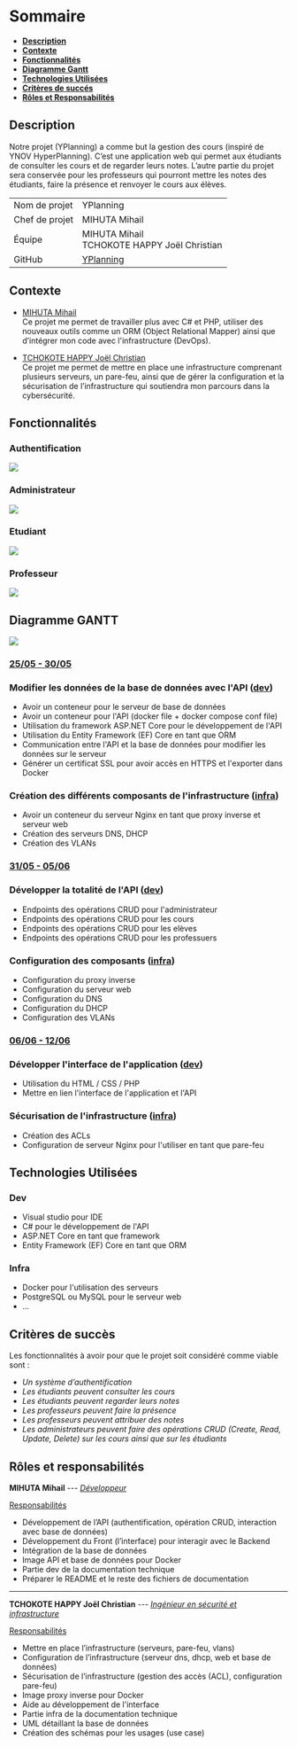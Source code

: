 # Sommaire
- [**Description**](#description)
- [**Contexte**](#contexte)
- [**Fonctionnalités**](#fonctionnalités)
- [**Diagramme Gantt**](#diagramme-gantt)
- [**Technologies Utilisées**](#technologies-utilisées)
- [**Critères de succés**](#critères-de-succès)
- [**Rôles et Responsabilités**](#rôles-et-responsabilités)

## Description
Notre projet (YPlanning) a comme but la gestion des cours (inspiré
de YNOV HyperPlanning). C’est une application web qui permet
aux étudiants de consulter les cours et de regarder leurs notes.
L’autre partie du projet sera conservée pour les professeurs qui
pourront mettre les notes des étudiants, faire la présence et
renvoyer le cours aux élèves.

|                |                                                          |
|:---------------|:---------------------------------------------------------|
| Nom de projet  | YPlanning                                                |
| Chef de projet | MIHUTA Mihail                                            |
| Équipe         | MIHUTA Mihail <br> TCHOKOTE HAPPY Joël Christian         |
| GitHub         | [YPlanning](https://github.com/MihutaMihail/YPlanning)   |


## Contexte
- <ins>MIHUTA Mihail</ins> <br>
Ce projet me permet de travailler plus avec C# et PHP, utiliser des
nouveaux outils comme un ORM (Object Relational Mapper) ainsi
que d’intégrer mon code avec l'infrastructure (DevOps).

- <ins>TCHOKOTE HAPPY Joël Christian</ins> <br>
Ce projet me permet de mettre en place une infrastructure
comprenant plusieurs serveurs, un pare-feu, ainsi que de gérer la
configuration et la sécurisation de l’infrastructure qui soutiendra
mon parcours dans la cybersécurité.

## Fonctionnalités
### Authentification
<img src="./Img/use_case_authentification.jpg">

### Administrateur
<img src="./Img/use_case_admin.jpg">

### Etudiant
<img src="./Img/use_case_etudiant.jpg">

### Professeur
<img src="./Img/use_case_prof.jpg">

## Diagramme GANTT
<img src="./../Gantt/gantt.JPG">

### <ins>25/05 - 30/05</ins>
### Modifier les données de la base de données avec l'API (<ins>dev</ins>)
- Avoir un conteneur pour le serveur de base de données
- Avoir un conteneur pour l'API (docker file + docker compose conf file)
- Utilisation du framework ASP.NET Core pour le développement de l'API
- Utilisation du Entity Framework (EF) Core en tant que ORM
- Communication entre l'API et la base de données pour modifier les données sur le serveur
- Générer un certificat SSL pour avoir accès en HTTPS et l'exporter dans Docker

### Création des différents composants de l'infrastructure (<ins>infra</ins>)
- Avoir un conteneur du serveur Nginx en tant que proxy inverse et serveur web
- Création des serveurs DNS, DHCP
- Création des VLANs

### <ins>31/05 - 05/06</ins>
### Développer la totalité de l'API (<ins>dev</ins>)
- Endpoints des opérations CRUD pour l'administrateur
- Endpoints des opérations CRUD pour les cours
- Endpoints des opérations CRUD pour les elèves
- Endpoints des opérations CRUD pour les professuers

### Configuration des composants (<ins>infra</ins>)
- Configuration du proxy inverse
- Configuration du serveur web
- Configuration du DNS
- Configuration du DHCP
- Configuration des VLANs

### <ins>06/06 - 12/06</ins>
### Développer l'interface de l'application (<ins>dev</ins>)
- Utilisation du HTML / CSS / PHP
- Mettre en lien l'interface de l'application et l'API

### Sécurisation de l'infrastructure (<ins>infra</ins>)
- Création des ACLs
- Configuration de serveur Nginx pour l'utiliser en tant que pare-feu

## Technologies Utilisées
### Dev
- Visual studio pour IDE
- C# pour le développement de l'API
- ASP.NET Core en tant que framework
- Entity Framework (EF) Core en tant que ORM

### Infra
- Docker pour l'utilisation des serveurs
- PostgreSQL ou MySQL pour le serveur web
- ...

## Critères de succès
Les fonctionnalités à avoir pour que le projet soit considéré comme viable sont :

- *Un système d’authentification*
- *Les étudiants peuvent consulter les cours* 
- *Les étudiants peuvent regarder leurs notes*
- *Les professeurs peuvent faire la présence*
- *Les professeurs peuvent attribuer des notes*
- *Les administrateurs peuvent faire des opérations CRUD (Create, Read, Update, Delete) sur les cours ainsi que sur les étudiants*

## Rôles et responsabilités
**MIHUTA Mihail** --- <ins>*Développeur*</ins>

<ins>Responsabilités</ins>
- Développement de l’API (authentification, opération CRUD, interaction avec base de données)
- Développement du Front (l’interface) pour interagir avec le Backend
- Intégration de la base de données
- Image API et base de données pour Docker
- Partie dev de la documentation technique
- Préparer le README et le reste des fichiers de documentation

---

**TCHOKOTE HAPPY Joël Christian** --- <ins>*Ingénieur en sécurité et infrastructure*</ins>

<ins>Responsabilités</ins>
- Mettre en place l’infrastructure (serveurs, pare-feu, vlans)
- Configuration de l’infrastructure (serveur dns, dhcp, web et base de données)
- Sécurisation de l’infrastructure (gestion des accès (ACL), configuration pare-feu)
- Image proxy inverse pour Docker
- Aide au développement de l'interface
- Partie infra de la documentation technique
- UML détaillant la base de données
- Création des schémas pour les usages (use case)
